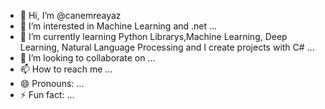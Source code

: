 - 👋 Hi, I’m @canemreayaz
- 👀 I’m interested in Machine Learning and .net ...
- 🌱 I’m currently learning Python Librarys,Machine Learning, Deep Learning, Natural Language Processing and I create projects with C#
  ...
- 💞️ I’m looking to collaborate on ...
- 📫 How to reach me ...
- 😄 Pronouns: ...
- ⚡ Fun fact: ...

<!---
canemreayaz/canemreayaz is a ✨ special ✨ repository because its `README.md` (this file) appears on your GitHub profile.
You can click the Preview link to take a look at your changes.
--->
